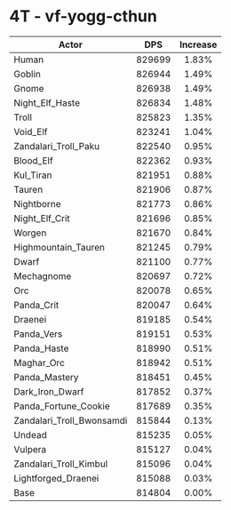 # 4T - vf-yogg-cthun
| Actor | DPS | Increase |
|---|:---:|:---:|
|Human|829699|1.83%|
|Goblin|826944|1.49%|
|Gnome|826938|1.49%|
|Night_Elf_Haste|826834|1.48%|
|Troll|825823|1.35%|
|Void_Elf|823241|1.04%|
|Zandalari_Troll_Paku|822540|0.95%|
|Blood_Elf|822362|0.93%|
|Kul_Tiran|821951|0.88%|
|Tauren|821906|0.87%|
|Nightborne|821773|0.86%|
|Night_Elf_Crit|821696|0.85%|
|Worgen|821670|0.84%|
|Highmountain_Tauren|821245|0.79%|
|Dwarf|821100|0.77%|
|Mechagnome|820697|0.72%|
|Orc|820078|0.65%|
|Panda_Crit|820047|0.64%|
|Draenei|819185|0.54%|
|Panda_Vers|819151|0.53%|
|Panda_Haste|818990|0.51%|
|Maghar_Orc|818942|0.51%|
|Panda_Mastery|818451|0.45%|
|Dark_Iron_Dwarf|817852|0.37%|
|Panda_Fortune_Cookie|817689|0.35%|
|Zandalari_Troll_Bwonsamdi|815844|0.13%|
|Undead|815235|0.05%|
|Vulpera|815127|0.04%|
|Zandalari_Troll_Kimbul|815096|0.04%|
|Lightforged_Draenei|815088|0.03%|
|Base|814804|0.00%|
